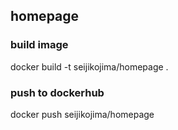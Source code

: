 ## homepage
### build image
docker build -t seijikojima/homepage .  
### push to dockerhub
docker push seijikojima/homepage  

